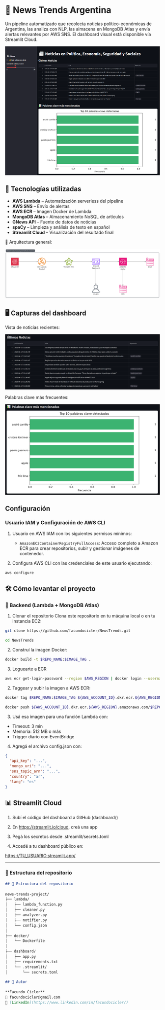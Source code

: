 # 📰 News Trends Argentina

Un pipeline automatizado que recolecta noticias político-económicas de Argentina, las analiza con NLP, las almacena en MongoDB Atlas y envía alertas relevantes por AWS SNS. El dashboard visual está disponible vía Streamlit Cloud.

![dashboard-screenshot](assets/dashboard_preview.png)

## 🚀 Tecnologías utilizadas

- **AWS Lambda** – Automatización serverless del pipeline
- **AWS SNS** – Envío de alertas
- **AWS ECR** – Imagen Docker de Lambda
- **MongoDB Atlas** – Almacenamiento NoSQL de artículos
- **GNews API** – Fuente de datos de noticias
- **spaCy** – Limpieza y análisis de texto en español
- **Streamlit Cloud** – Visualización del resultado final

📌 Arquitectura general:

![architecture](assets/architecture_diagram.png)

## 🖥️ Capturas del dashboard

Vista de noticias recientes:

![news-table](assets/news_table.png)

Palabras clave más frecuentes:

![keywords-bar](assets/keywords_chart.png)

## Configuración

### Usuario IAM y Configuración de AWS CLI
1. Usuario en AWS IAM con los siguientes permisos mínimos:
   - `AmazonEC2ContainerRegistryFullAccess`: Acceso completo a Amazon ECR para crear repositorios, subir y gestionar imágenes de contenedor.

2. Configura AWS CLI con las credenciales de este usuario ejecutando:
```bash
aws configure
```

## 🛠️ Cómo levantar el proyecto

### 🐳 Backend (Lambda + MongoDB Atlas)

1. Clonar el repositorio
Clona este repositorio en tu máquina local o en tu instancia EC2:
```bash
git clone https://github.com/facundocicler/NewsTrends.git
```
```bash
cd NewsTrends
```

2. Construí la imagen Docker:
```bash
docker build -t $REPO_NAME:$IMAGE_TAG .
```
3. Loguearte a ECR
```bash
aws ecr get-login-password --region $AWS_REGION | docker login --username AWS --password-stdin ${AWS_ACCOUNT_ID}.dkr.ecr.${AWS_REGION}.amazonaws.com
```
2. Taggear y subir la imagen a AWS ECR:
```bash
docker tag $REPO_NAME:$IMAGE_TAG ${AWS_ACCOUNT_ID}.dkr.ecr.${AWS_REGION}.amazonaws.com/$REPO_NAME:$IMAGE_TAG
```
```bash
docker push ${AWS_ACCOUNT_ID}.dkr.ecr.${AWS_REGION}.amazonaws.com/$REPO_NAME:$IMAGE_TAG
```

3. Usá esa imagen para una función Lambda con:
* Timeout: 3 min
* Memoria: 512 MB o más
* Trigger diario con EventBridge

4. Agregá el archivo config.json con:
```json
{
  "api_key": "...",
  "mongo_uri": "...",
  "sns_topic_arn": "...",
  "country": "ar",
  "lang": "es"
}
```
## 📊 Streamlit Cloud

1. Subí el código del dashboard a GitHub (dashboard/)

2. En https://streamlit.io/cloud, creá una app
 
3. Pegá los secretos desde .streamlit/secrets.toml

4. Accedé a tu dashboard público en:

https://TU_USUARIO.streamlit.app/


---

### 📎 Estructura del repositorio

```md
## 📁 Estructura del repositorio

news-trends-project/
├── lambda/
│   ├── lambda_function.py
│   ├── cleaner.py
│   ├── analyzer.py
│   ├── notifier.py
│   └── config.json
│
├── docker/
│   └── Dockerfile
│
├── dashboard/
│   ├── app.py
│   ├── requirements.txt
│   └── .streamlit/
│       └── secrets.toml
```

```md
## 👤 Autor

**Facundo Cicler**  
📧 facundocicler@gmail.com  
💼 [LinkedIn](https://www.linkedin.com/in/facundocicler/)  

